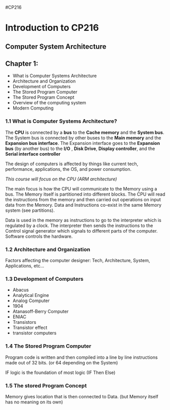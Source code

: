 #CP216

# Introduction to CP216
## Computer System Architecture

## Chapter 1:
- What is Computer Systems Architecture
- Architecture and Organization
- Development of Computers
- The Stored Program Computer
- The Stored Program Concept
- Overview of the computing system
- Modern Computing

### 1.1 What is Computer Systems Architecture?

The **CPU** is connected by a **bus** to the **Cache memory** and the **System bus**. The System bus is connected by other buses to the **Main memory** and the **Expansion bus interface**. The Expansion interface goes to the **Expansion bus** (by another bus) to the **I/O** , **Disk Drive**, **Display controller**, and the **Serial interface controller**

The design of computers is affected by things like current tech, performance, applications, the OS, and power consumption.

*This course will focus on the CPU (ARM architecture)*

The main focus is how the CPU will communicate to the Memory using a bus. The Memory itself is partitioned into different blocks. The CPU will read the instructions from the memory and then carried out operations on input data from the Memory. Data and Instructions co-exist in the same Memory system (see partitions).

Data is used in the memory as instructions to go to the interpreter which is regulated by a clock. The interpreter then sends the instructions to the Control signal generator which signals to different parts of the computer. Software controls the hardware.

### 1.2 Architecture and Organization

Factors affecting the computer designer:
Tech, Architecture, System, Applications, etc...

### 1.3 Development of Computers

- Abacus
- Analytical Engine
- Analog Computer
- 1904
- Atanasoff-Berry Computer
- ENIAC
- Transistors
- Transistor effect
- transistor computers

### 1.4 The Stored Program Computer

Program code is written and then compiled into a line by line instructions made out of 32 bits. (or 64 depending on the System)

IF logic is the foundation of most logic (IF Then Else)

### 1.5 The stored Program Concept

Memory gives location that is then connected to Data. (but Memory itself has no meaning on its own)
